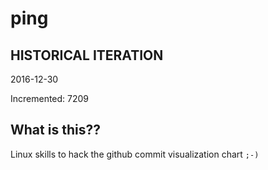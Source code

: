 # ping

## HISTORICAL ITERATION
2016-12-30

Incremented: 7209

## What is this?? 
Linux skills to hack the github commit visualization chart `;-)`
